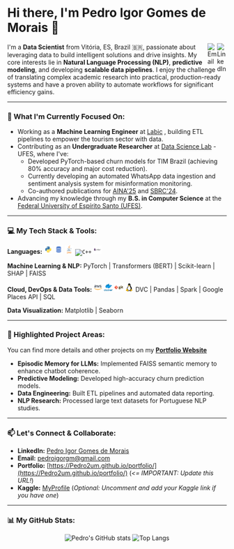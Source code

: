 # Hi there, I'm Pedro Igor Gomes de Morais 👋

<a href="https://www.linkedin.com/in/pedro-igor-gomes-de-morais-065018250/" target="_blank">
  <img align="right" alt="LinkedIn" width="22px" src="https://cdn.jsdelivr.net/npm/simple-icons@v3/icons/linkedin.svg" />
</a>
<a href="mailto:pedroigorgm@gmail.com" target="_blank">
  <img align="right" alt="Email" width="22px" src="https://cdn.jsdelivr.net/npm/simple-icons@v3/icons/gmail.svg" style="margin-left: 5px;"/>
</a>
<!-- Add your portfolio link here once live -->
<!-- <a href="https://pedro2um.github.io/portfolio/" target="_blank">
  <img align="right" alt="Portfolio" width="22px" src="https://cdn.jsdelivr.net/npm/simple-icons@v3/icons/googlechrome.svg" style="margin-left: 5px;"/>
</a> -->
<!-- Add your Kaggle link here if you have one -->
<!-- <a href="https://www.kaggle.com/YOUR_KAGGLE_USERNAME" target="_blank">
  <img align="right" alt="Kaggle" width="22px" src="https://cdn.jsdelivr.net/npm/simple-icons@v3/icons/kaggle.svg" style="margin-left: 5px;"/>
</a> -->

I'm a **Data Scientist** from Vitória, ES, Brazil 🇧🇷, passionate about leveraging data to build intelligent solutions and drive insights. My core interests lie in **Natural Language Processing (NLP)**, **predictive modeling**, and developing **scalable data pipelines**. I enjoy the challenge of translating complex academic research into practical, production-ready systems and have a proven ability to automate workflows for significant efficiency gains.

---

### 🔭 What I'm Currently Focused On:

*   Working as a **Machine Learning Engineer** at [Labic](https://labic.ufes.br/conecta-turismo/) , building ETL pipelines to empower the tourism sector with data.
*   Contributing as an **Undergraduate Researcher** at [Data Science Lab](https://dsl.ufes.br/) - UFES, where I've:
    *   Developed PyTorch-based churn models for TIM Brazil (achieving 80% accuracy and major cost reduction).
    *   Currently developing an automated WhatsApp data ingestion and sentiment analysis system for misinformation monitoring.
    *   Co-authored publications for [AINA'25](https://link.springer.com/chapter/10.1007/978-3-031-87769-8_35?) and [SBRC'24](https://sol.sbc.org.br/index.php/sbrc/article/view/29802?articlesBySameAuthorPage=3).
*   Advancing my knowledge through my **B.S. in Computer Science** at the [Federal University of Espírito Santo (UFES)](https://www.ufes.br/).

---

### 💻 My Tech Stack & Tools:

**Languages:**
<code><img height="20" src="https://raw.githubusercontent.com/github/explore/80688e429a7d4ef2fca1e82350fe8e3517d3494d/topics/python/python.png" alt="Python"></code>
<code><img height="20" src="https://raw.githubusercontent.com/github/explore/80688e429a7d4ef2fca1e82350fe8e3517d3494d/topics/sql/sql.png" alt="SQL"></code>
<code><img height="20" src="https://raw.githubusercontent.com/github/explore/80688e429a7d4ef2fca1e82350fe8e3517d3494d/topics/java/java.png" alt="Java"></code>
<code><img height="20" src="https://raw.githubusercontent.com/github/explore/80688e429a7d4ef2fca1e82350fe8e3517d3494d/topics/cplusplus/cplusplus.png" alt="C++"></code>
<code><img height="20" src="https://raw.githubusercontent.com/github/explore/5c058 explorar/topics/elixir/elixir.png" alt="Elixir"></code>

**Machine Learning & NLP:**
PyTorch | Transformers (BERT) | Scikit-learn | SHAP | FAISS

**Cloud, DevOps & Data Tools:**
<code><img height="20" src="https://raw.githubusercontent.com/github/explore/80688e429a7d4ef2fca1e82350fe8e3517d3494d/topics/aws/aws.png" alt="AWS"></code>
<code><img height="20" src="https://raw.githubusercontent.com/github/explore/80688e429a7d4ef2fca1e82350fe8e3517d3494d/topics/docker/docker.png" alt="Docker"></code>
<code><img height="20" src="https://raw.githubusercontent.com/github/explore/80688e429a7d4ef2fca1e82350fe8e3517d3494d/topics/git/git.png" alt="Git"></code>
<code><img height="20" src="https://raw.githubusercontent.com/github/explore/80688e429a7d4ef2fca1e82350fe8e3517d3494d/topics/linux/linux.png" alt="Linux"></code>
DVC | Pandas | Spark | Google Places API | SQL

**Data Visualization:**
Matplotlib | Seaborn

---

### 🚀 Highlighted Project Areas:
You can find more details and other projects on my **[Portfolio Website](https://Pedro2um.github.io/portfolio/)**

*   **Episodic Memory for LLMs:** Implemented FAISS semantic memory to enhance chatbot coherence.
*   **Predictive Modeling:** Developed high-accuracy churn prediction models.
*   **Data Engineering:** Built ETL pipelines and automated data reporting.
*   **NLP Research:** Processed large text datasets for Portuguese NLP studies.

---

### 📫 Let's Connect & Collaborate:

*   **LinkedIn:** [Pedro Igor Gomes de Morais](https://www.linkedin.com/in/pedro-igor-gomes-de-morais-065018250/)
*   **Email:** [pedroigorgm@gmail.com](mailto:pedroigorgm@gmail.com)
*   **Portfolio:** [https://Pedro2um.github.io/portfolio/](https://Pedro2um.github.io/portfolio/) (*<= IMPORTANT: Update this URL!*)
*   **Kaggle:** [MyProfile](https://www.kaggle.com/YOUR_KAGGLE_USERNAME) (*Optional: Uncomment and add your Kaggle link if you have one*)

---

### 📊 My GitHub Stats:

<p align="center">
  <img src="https://github-readme-stats.vercel.app/api?username=Pedro2um&show_icons=true&theme=radical&rank_icon=github" alt="Pedro's GitHub stats"/>
  <img src="https://github-readme-stats.vercel.app/api/top-langs/?username=Pedro2um&layout=compact&theme=radical" alt="Top Langs"/>
</p>

<!--
**Pedro2um/Pedro2um** is a ✨ _special_ ✨ repository because its `README.md` (this file) appears on your GitHub profile.
-->
